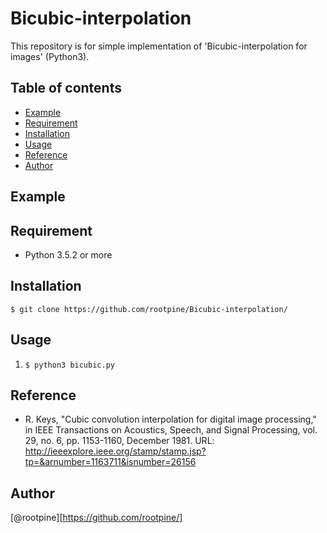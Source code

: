 # Bicubic-interpolation
This repository is for simple implementation of 'Bicubic-interpolation for images' (Python3). 

## Table of contents
  * [Example](#header1)
  * [Requirement](Requirement)
  * [Installation](Installation)
  * [Usage](Usage)
  * [Reference](Reference)
  * [Author](Author)
  
## Example
   
## Requirement
  - Python 3.5.2 or more 

## Installation
  `$ git clone https://github.com/rootpine/Bicubic-interpolation/`

## Usage
   1. `$ python3 bicubic.py`

## Reference
  * R. Keys, "Cubic convolution interpolation for digital image processing," in IEEE Transactions on Acoustics, Speech, and Signal Processing, vol. 29, no. 6, pp. 1153-1160, December 1981. URL: <http://ieeexplore.ieee.org/stamp/stamp.jsp?tp=&arnumber=1163711&isnumber=26156>


## Author
  [@rootpine][https://github.com/rootpine/]

